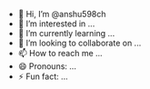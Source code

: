 - 👋 Hi, I’m @anshu598ch
- 👀 I’m interested in ...
- 🌱 I’m currently learning ...
- 💞️ I’m looking to collaborate on ...
- 📫 How to reach me ...
- 😄 Pronouns: ...
- ⚡ Fun fact: ...

<!---
anshu598ch/anshu598ch is a ✨ special ✨ repository because its `README.md` (this file) appears on your GitHub profile.
You can click the Preview link to take a look at your changes.
--->
